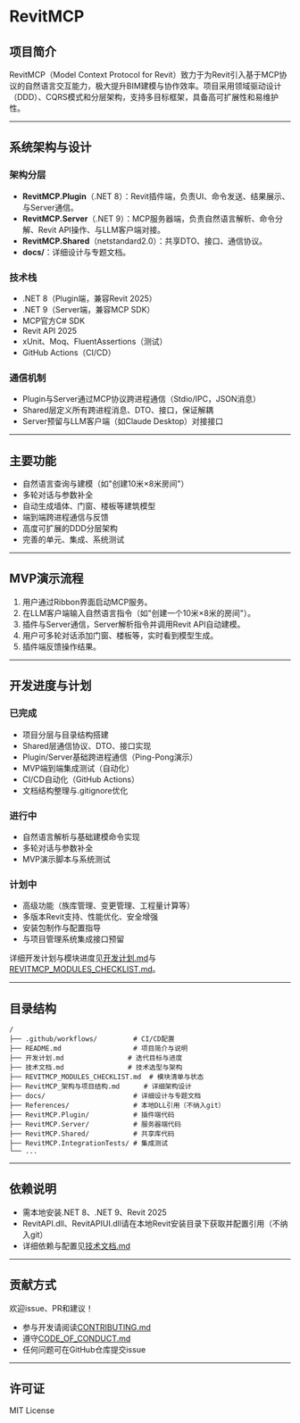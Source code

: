 # RevitMCP

## 项目简介
RevitMCP（Model Context Protocol for Revit）致力于为Revit引入基于MCP协议的自然语言交互能力，极大提升BIM建模与协作效率。项目采用领域驱动设计（DDD）、CQRS模式和分层架构，支持多目标框架，具备高可扩展性和易维护性。

---

## 系统架构与设计

### 架构分层
- **RevitMCP.Plugin**（.NET 8）：Revit插件端，负责UI、命令发送、结果展示、与Server通信。
- **RevitMCP.Server**（.NET 9）：MCP服务器端，负责自然语言解析、命令分解、Revit API操作、与LLM客户端对接。
- **RevitMCP.Shared**（netstandard2.0）：共享DTO、接口、通信协议。
- **docs/**：详细设计与专题文档。

### 技术栈
- .NET 8（Plugin端，兼容Revit 2025）
- .NET 9（Server端，兼容MCP SDK）
- MCP官方C# SDK
- Revit API 2025
- xUnit、Moq、FluentAssertions（测试）
- GitHub Actions（CI/CD）

### 通信机制
- Plugin与Server通过MCP协议跨进程通信（Stdio/IPC，JSON消息）
- Shared层定义所有跨进程消息、DTO、接口，保证解耦
- Server预留与LLM客户端（如Claude Desktop）对接接口

---

## 主要功能
- 自然语言查询与建模（如"创建10米×8米房间"）
- 多轮对话与参数补全
- 自动生成墙体、门窗、楼板等建筑模型
- 端到端跨进程通信与反馈
- 高度可扩展的DDD分层架构
- 完善的单元、集成、系统测试

---

## MVP演示流程
1. 用户通过Ribbon界面启动MCP服务。
2. 在LLM客户端输入自然语言指令（如"创建一个10米×8米的房间"）。
3. 插件与Server通信，Server解析指令并调用Revit API自动建模。
4. 用户可多轮对话添加门窗、楼板等，实时看到模型生成。
5. 插件端反馈操作结果。

---

## 开发进度与计划

### 已完成
- 项目分层与目录结构搭建
- Shared层通信协议、DTO、接口实现
- Plugin/Server基础跨进程通信（Ping-Pong演示）
- MVP端到端集成测试（自动化）
- CI/CD自动化（GitHub Actions）
- 文档结构整理与.gitignore优化

### 进行中
- 自然语言解析与基础建模命令实现
- 多轮对话与参数补全
- MVP演示脚本与系统测试

### 计划中
- 高级功能（族库管理、变更管理、工程量计算等）
- 多版本Revit支持、性能优化、安全增强
- 安装包制作与配置指导
- 与项目管理系统集成接口预留

详细开发计划与模块进度见[开发计划.md](开发计划.md)与[REVITMCP_MODULES_CHECKLIST.md](REVITMCP_MODULES_CHECKLIST.md)。

---

## 目录结构
```
/
├── .github/workflows/         # CI/CD配置
├── README.md                  # 项目简介与说明
├── 开发计划.md                # 迭代目标与进度
├── 技术文档.md                # 技术选型与架构
├── REVITMCP_MODULES_CHECKLIST.md  # 模块清单与状态
├── RevitMCP_架构与项目结构.md      # 详细架构设计
├── docs/                      # 详细设计与专题文档
├── References/                # 本地DLL引用（不纳入git）
├── RevitMCP.Plugin/           # 插件端代码
├── RevitMCP.Server/           # 服务器端代码
├── RevitMCP.Shared/           # 共享库代码
├── RevitMCP.IntegrationTests/ # 集成测试
└── ...
```

---

## 依赖说明
- 需本地安装.NET 8、.NET 9、Revit 2025
- RevitAPI.dll、RevitAPIUI.dll请在本地Revit安装目录下获取并配置引用（不纳入git）
- 详细依赖与配置见[技术文档.md](技术文档.md)

---

## 贡献方式
欢迎issue、PR和建议！
- 参与开发请阅读[CONTRIBUTING.md](CONTRIBUTING.md)
- 遵守[CODE_OF_CONDUCT.md](CODE_OF_CONDUCT.md)
- 任何问题可在GitHub仓库提交issue

---

## 许可证
MIT License
